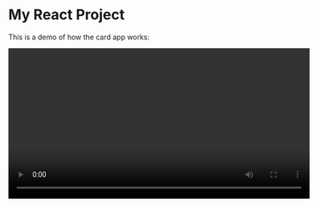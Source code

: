 # My React Project

This is a demo of how the card app works:

<video width="600" controls>
  <source src="calculator_demo.mp4" type="video/mp4">
  Your browser does not support the video tag.
</video>
